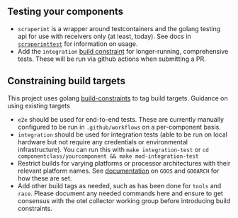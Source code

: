 
## Testing your components

- `scraperint` is a wrapper around testcontainers and the golang testing api for use with receivers only (at least, today).  See docs in [`scraperinttest`](./internal/coreinternal/scraperinttest/README.md) for information on usage.
- Add the `integration` [build constraint](#constraining-build-targets) for longer-running, comprehensive tests.  These will be run via github actions when submitting a PR.

## Constraining build targets

This project uses golang [build-constraints](https://pkg.go.dev/cmd/go#hdr-Build_constraints) to tag build targets.  Guidance on using existing targets

- `e2e` should be used for end-to-end tests.  These are currently manually configured to be run in `.github/workflows` on a per-component basis.
- `integration` should be used for integration tests (able to be run on local hardware but not require any credentials or environmental infrastructure).  You can run this with `make integration-test` or `cd componentclass/yourcomponent && make mod-integration-test`
- Restrict builds for varying platforms or processor architectures with their relevant platform names.  See [documentation](https://pkg.go.dev/cmd/go#hdr-Build_constraints) on `GOOS` and `GOOARCH` for how these are set.
- Add other build tags as needed, such as has been done for `tools` and `race`.  Please document any needed commands here and ensure to get consensus with the otel collector working group before introducing build constraints.
